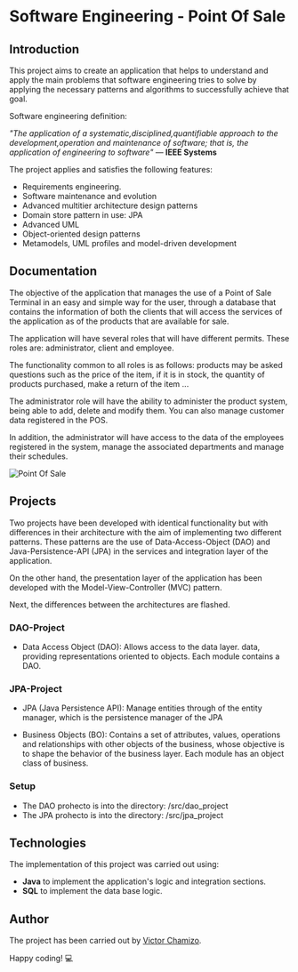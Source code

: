 # Software Engineering - Point Of Sale


## Introduction

This project aims to create an application that helps to understand and apply the main problems that software engineering tries to solve by applying the necessary patterns and algorithms to successfully achieve that goal.

Software engineering definition:

*"The application of a systematic,disciplined,quantifiable approach to the development,operation and maintenance of software; that is, the application of engineering to software"* — **IEEE Systems** 

The project applies and satisfies the following features:

   - Requirements engineering.
   - Software maintenance and evolution
   - Advanced multitier architecture design patterns
   - Domain store pattern in use: JPA
   - Advanced UML
   - Object-oriented design patterns
   - Metamodels, UML profiles and model-driven development


## Documentation

The objective of the application that manages the use of a Point of Sale Terminal in an easy and simple way for the user, through a database that contains the information of both the clients that will access the services of the application as of the products that are available for sale.

The application will have several roles that will have different permits. These roles are: administrator, client and employee.

The functionality common to all roles is as follows: products may be asked questions such as the price of the item, if it is in stock, the quantity of products purchased, make a return of the item ...

The administrator role will have the ability to administer the product system, being able to add, delete and modify them. You can also manage customer data registered in the POS.

In addition, the administrator will have access to the data of the employees registered in the system, manage the associated departments and manage their schedules.


![Point Of Sale](https://i.pinimg.com/originals/48/13/76/4813768a889df6c6182df49fe7476cd5.gif)


## Projects

Two projects have been developed with identical functionality but with differences in their architecture with the aim of implementing two different patterns. These patterns are the use of Data-Access-Object (DAO) and Java-Persistence-API (JPA) in the services and integration layer of the application.

On the other hand, the presentation layer of the application has been developed with the Model-View-Controller (MVC) pattern.

Next, the differences between the architectures are flashed.

### DAO-Project
- Data Access Object (DAO): Allows access to the data layer.
data, providing representations oriented to
objects. Each module contains a DAO.

### JPA-Project
   - JPA (Java Persistence API): Manage entities through
   of the entity manager, which is the persistence manager of the
   JPA

   - Business Objects (BO): Contains a set of attributes, values, operations and relationships with other objects
   of the business, whose objective is to shape the behavior of the business layer. Each module has an object class
   of business.

### Setup
   - The DAO prohecto is into the directory: /src/dao_project
   - The JPA prohecto is into the directory: /src/jpa_project


## Technologies

The implementation of this project was carried out using:

   - **Java** to implement the application's logic and integration sections.
   - **SQL** to implement the data base logic.
   

## Author

The project has been carried out by [Victor Chamizo](https://github.com/vctorChamizo).

Happy coding! 💻
